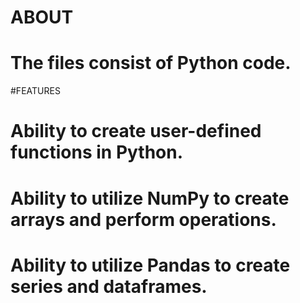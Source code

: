 # ABOUT
# The files consist of Python code.

#FEATURES
# Ability to create user-defined functions in Python.
# Ability to utilize NumPy to create arrays and perform operations.
# Ability to utilize Pandas to create series and dataframes. 
